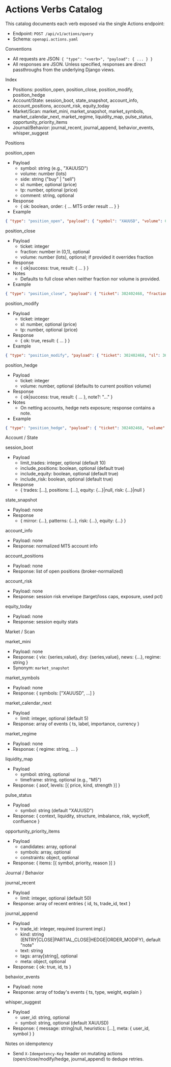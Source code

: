 Actions Verbs Catalog
=====================

This catalog documents each verb exposed via the single Actions endpoint:
- Endpoint: `POST /api/v1/actions/query`
- Schema: `openapi.actions.yaml`

Conventions
- All requests are JSON: `{ "type": "<verb>", "payload": { ... } }`
- All responses are JSON. Unless specified, responses are direct passthroughs from the underlying Django views.

Index
- Positions: position_open, position_close, position_modify, position_hedge
- Account/State: session_boot, state_snapshot, account_info, account_positions, account_risk, equity_today
- Market/Scan: market_mini, market_snapshot, market_symbols, market_calendar_next, market_regime, liquidity_map, pulse_status, opportunity_priority_items
- Journal/Behavior: journal_recent, journal_append, behavior_events, whisper_suggest

Positions

position_open
- Payload
  - symbol: string (e.g., "XAUUSD")
  - volume: number (lots)
  - side: string ("buy" | "sell")
  - sl: number, optional (price)
  - tp: number, optional (price)
  - comment: string, optional
- Response
  - { ok: boolean, order: { ... MT5 order result ... } }
- Example
```json
{ "type": "position_open", "payload": { "symbol": "XAUUSD", "volume": 0.10, "side": "buy", "sl": 0, "tp": 0 } }
```

position_close
- Payload
  - ticket: integer
  - fraction: number in (0,1), optional
  - volume: number (lots), optional; if provided it overrides fraction
- Response
  - { ok|success: true, result: { ... } }
- Notes
  - Defaults to full close when neither fraction nor volume is provided.
- Example
```json
{ "type": "position_close", "payload": { "ticket": 302402468, "fraction": 0.5 } }
```

position_modify
- Payload
  - ticket: integer
  - sl: number, optional (price)
  - tp: number, optional (price)
- Response
  - { ok: true, result: { ... } }
- Example
```json
{ "type": "position_modify", "payload": { "ticket": 302402468, "sl": 3625 } }
```

position_hedge
- Payload
  - ticket: integer
  - volume: number, optional (defaults to current position volume)
- Response
  - { ok|success: true, result: { ... }, note?: "..." }
- Notes
  - On netting accounts, hedge nets exposure; response contains a note.
- Example
```json
{ "type": "position_hedge", "payload": { "ticket": 302402468, "volume": 0.10 } }
```

Account / State

session_boot
- Payload
  - limit_trades: integer, optional (default 10)
  - include_positions: boolean, optional (default true)
  - include_equity: boolean, optional (default true)
  - include_risk: boolean, optional (default true)
- Response
  - { trades: [...], positions: [...], equity: {...}|null, risk: {...}|null }

state_snapshot
- Payload: none
- Response
  - { mirror: {...}, patterns: {...}, risk: {...}, equity: {...} }

account_info
- Payload: none
- Response: normalized MT5 account info

account_positions
- Payload: none
- Response: list of open positions (broker-normalized)

account_risk
- Payload: none
- Response: session risk envelope (target/loss caps, exposure, used pct)

equity_today
- Payload: none
- Response: session equity stats

Market / Scan

market_mini
- Payload: none
- Response: { vix: {series,value}, dxy: {series,value}, news: {...}, regime: string }
- Synonym: `market_snapshot`

market_symbols
- Payload: none
- Response: { symbols: ["XAUUSD", ...] }

market_calendar_next
- Payload
  - limit: integer, optional (default 5)
- Response: array of events { ts, label, importance, currency }

market_regime
- Payload: none
- Response: { regime: string, ... }

liquidity_map
- Payload
  - symbol: string, optional
  - timeframe: string, optional (e.g., "M5")
- Response: { asof, levels: [{ price, kind, strength }] }

pulse_status
- Payload
  - symbol: string (default "XAUUSD")
- Response: { context, liquidity, structure, imbalance, risk, wyckoff, confluence }

opportunity_priority_items
- Payload
  - candidates: array, optional
  - symbols: array, optional
  - constraints: object, optional
- Response: { items: [{ symbol, priority, reason }] }

Journal / Behavior

journal_recent
- Payload
  - limit: integer, optional (default 50)
- Response: array of recent entries { id, ts, trade_id, text }

journal_append
- Payload
  - trade_id: integer, required (current impl.)
  - kind: string (ENTRY|CLOSE|PARTIAL_CLOSE|HEDGE|ORDER_MODIFY), default "note"
  - text: string
  - tags: array[string], optional
  - meta: object, optional
- Response: { ok: true, id, ts }

behavior_events
- Payload: none
- Response: array of today's events { ts, type, weight, explain }

whisper_suggest
- Payload
  - user_id: string, optional
  - symbol: string, optional (default XAUUSD)
- Response: { message: string|null, heuristics: [...], meta: { user_id, symbol } }

Notes on idempotency
- Send `X-Idempotency-Key` header on mutating actions (open/close/modify/hedge, journal_append) to dedupe retries.

